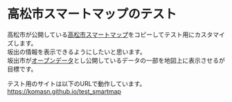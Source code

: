 # 高松市スマートマップのテスト

高松市が公開している[高松市スマートマップ](https://github.com/takamatsu-city/maps.takamatsu-fact.com)をコピーしてテスト用にカスタマイズします。  
坂出の情報を表示できるようにしたいと思います。  
坂出市が[オープンデータ](https://www.city.sakaide.lg.jp/soshiki/kouminrenkei/opendata.html)とし公開しているデータの一部を地図上に表示させるが目標です。  

テスト用のサイトは以下のURLで動作しています。  
https://komasn.github.io/test_smartmap